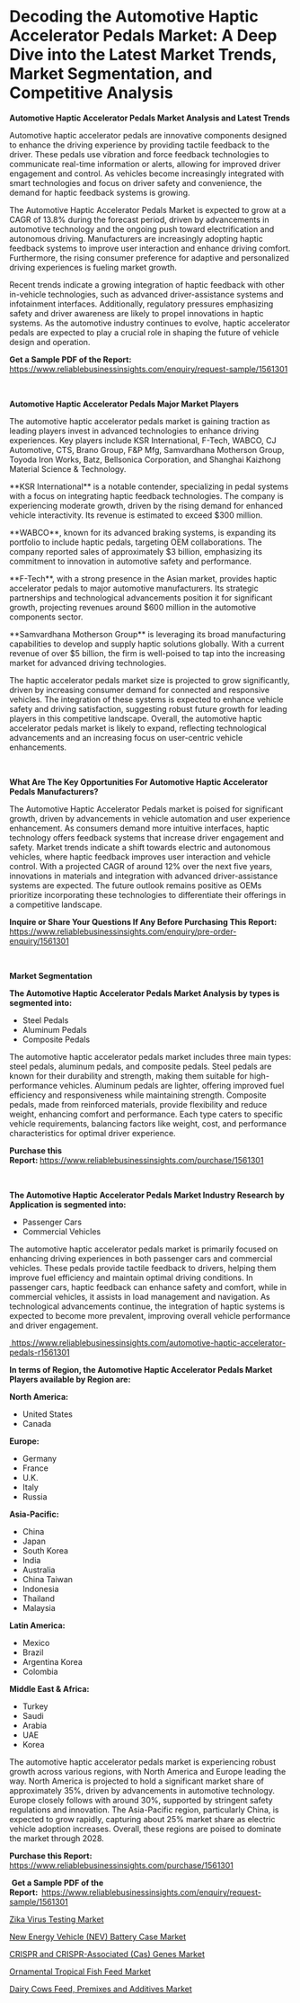 <p><h1>Decoding the Automotive Haptic Accelerator Pedals Market: A Deep Dive into the Latest Market Trends, Market Segmentation, and Competitive Analysis</h1></p><p><strong>Automotive Haptic Accelerator Pedals Market Analysis and Latest Trends</strong></p>
<p><p>Automotive haptic accelerator pedals are innovative components designed to enhance the driving experience by providing tactile feedback to the driver. These pedals use vibration and force feedback technologies to communicate real-time information or alerts, allowing for improved driver engagement and control. As vehicles become increasingly integrated with smart technologies and focus on driver safety and convenience, the demand for haptic feedback systems is growing.</p><p>The Automotive Haptic Accelerator Pedals Market is expected to grow at a CAGR of 13.8% during the forecast period, driven by advancements in automotive technology and the ongoing push toward electrification and autonomous driving. Manufacturers are increasingly adopting haptic feedback systems to improve user interaction and enhance driving comfort. Furthermore, the rising consumer preference for adaptive and personalized driving experiences is fueling market growth.</p><p>Recent trends indicate a growing integration of haptic feedback with other in-vehicle technologies, such as advanced driver-assistance systems and infotainment interfaces. Additionally, regulatory pressures emphasizing safety and driver awareness are likely to propel innovations in haptic systems. As the automotive industry continues to evolve, haptic accelerator pedals are expected to play a crucial role in shaping the future of vehicle design and operation.</p></p>
<p><strong>Get a Sample PDF of the Report:&nbsp;</strong> <a href="https://www.reliablebusinessinsights.com/enquiry/request-sample/1561301?utm_campaign=63&utm_medium=2&utm_source=Github&utm_content=ia&utm_term=03112024&utm_id=automotive-haptic-accelerator-pedals">https://www.reliablebusinessinsights.com/enquiry/request-sample/1561301</a></p>
<p>&nbsp;</p>
<p><strong>Automotive Haptic Accelerator Pedals Major Market Players</strong></p>
<p><p>The automotive haptic accelerator pedals market is gaining traction as leading players invest in advanced technologies to enhance driving experiences. Key players include KSR International, F-Tech, WABCO, CJ Automotive, CTS, Brano Group, F&P Mfg, Samvardhana Motherson Group, Toyoda Iron Works, Batz, Bellsonica Corporation, and Shanghai Kaizhong Material Science & Technology.</p><p>**KSR International** is a notable contender, specializing in pedal systems with a focus on integrating haptic feedback technologies. The company is experiencing moderate growth, driven by the rising demand for enhanced vehicle interactivity. Its revenue is estimated to exceed $300 million.</p><p>**WABCO**, known for its advanced braking systems, is expanding its portfolio to include haptic pedals, targeting OEM collaborations. The company reported sales of approximately $3 billion, emphasizing its commitment to innovation in automotive safety and performance.</p><p>**F-Tech**, with a strong presence in the Asian market, provides haptic accelerator pedals to major automotive manufacturers. Its strategic partnerships and technological advancements position it for significant growth, projecting revenues around $600 million in the automotive components sector.</p><p>**Samvardhana Motherson Group** is leveraging its broad manufacturing capabilities to develop and supply haptic solutions globally. With a current revenue of over $5 billion, the firm is well-poised to tap into the increasing market for advanced driving technologies.</p><p>The haptic accelerator pedals market size is projected to grow significantly, driven by increasing consumer demand for connected and responsive vehicles. The integration of these systems is expected to enhance vehicle safety and driving satisfaction, suggesting robust future growth for leading players in this competitive landscape. Overall, the automotive haptic accelerator pedals market is likely to expand, reflecting technological advancements and an increasing focus on user-centric vehicle enhancements.</p></p>
<p>&nbsp;</p>
<p><strong>What Are The Key Opportunities For Automotive Haptic Accelerator Pedals Manufacturers?</strong></p>
<p><p>The Automotive Haptic Accelerator Pedals market is poised for significant growth, driven by advancements in vehicle automation and user experience enhancement. As consumers demand more intuitive interfaces, haptic technology offers feedback systems that increase driver engagement and safety. Market trends indicate a shift towards electric and autonomous vehicles, where haptic feedback improves user interaction and vehicle control. With a projected CAGR of around 12% over the next five years, innovations in materials and integration with advanced driver-assistance systems are expected. The future outlook remains positive as OEMs prioritize incorporating these technologies to differentiate their offerings in a competitive landscape.</p></p>
<p><strong>Inquire or Share Your Questions If Any Before Purchasing This Report:</strong> <a href="https://www.reliablebusinessinsights.com/enquiry/pre-order-enquiry/1561301?utm_campaign=63&utm_medium=2&utm_source=Github&utm_content=ia&utm_term=03112024&utm_id=automotive-haptic-accelerator-pedals">https://www.reliablebusinessinsights.com/enquiry/pre-order-enquiry/1561301</a></p>
<p>&nbsp;</p>
<p><strong>Market Segmentation</strong></p>
<p><strong>The Automotive Haptic Accelerator Pedals Market Analysis by types is segmented into:</strong></p>
<p><ul><li>Steel Pedals</li><li>Aluminum Pedals</li><li>Composite Pedals</li></ul></p>
<p><p>The automotive haptic accelerator pedals market includes three main types: steel pedals, aluminum pedals, and composite pedals. Steel pedals are known for their durability and strength, making them suitable for high-performance vehicles. Aluminum pedals are lighter, offering improved fuel efficiency and responsiveness while maintaining strength. Composite pedals, made from reinforced materials, provide flexibility and reduce weight, enhancing comfort and performance. Each type caters to specific vehicle requirements, balancing factors like weight, cost, and performance characteristics for optimal driver experience.</p></p>
<p><strong>Purchase this Report:&nbsp;</strong><a href="https://www.reliablebusinessinsights.com/purchase/1561301?utm_campaign=63&utm_medium=2&utm_source=Github&utm_content=ia&utm_term=03112024&utm_id=automotive-haptic-accelerator-pedals">https://www.reliablebusinessinsights.com/purchase/1561301</a></p>
<p>&nbsp;</p>
<p><strong>The Automotive Haptic Accelerator Pedals Market Industry Research by Application is segmented into:</strong></p>
<p><ul><li>Passenger Cars</li><li>Commercial Vehicles</li></ul></p>
<p><p>The automotive haptic accelerator pedals market is primarily focused on enhancing driving experiences in both passenger cars and commercial vehicles. These pedals provide tactile feedback to drivers, helping them improve fuel efficiency and maintain optimal driving conditions. In passenger cars, haptic feedback can enhance safety and comfort, while in commercial vehicles, it assists in load management and navigation. As technological advancements continue, the integration of haptic systems is expected to become more prevalent, improving overall vehicle performance and driver engagement.</p></p>
<p><a href="https://www.reliablebusinessinsights.com/automotive-haptic-accelerator-pedals-r1561301?utm_campaign=63&utm_medium=2&utm_source=Github&utm_content=ia&utm_term=03112024&utm_id=automotive-haptic-accelerator-pedals">&nbsp;https://www.reliablebusinessinsights.com/automotive-haptic-accelerator-pedals-r1561301</a></p>
<p><strong>In terms of Region, the Automotive Haptic Accelerator Pedals Market Players available by Region are:</strong></p>
<p>
    <p> <strong> North America: </strong>
        <ul>
            <li>United States</li>
            <li>Canada</li>
        </ul>
        </p> 
    <p> <strong> Europe: </strong>
        <ul>
            <li>Germany</li>
            <li>France</li>
            <li>U.K.</li>
            <li>Italy</li>
            <li>Russia</li>
        </ul>
        </p> 
    <p> <strong> Asia-Pacific: </strong>
        <ul>
            <li>China</li>
            <li>Japan</li>
            <li>South Korea</li>
            <li>India</li>
            <li>Australia</li>
            <li>China Taiwan</li>
            <li>Indonesia</li>
            <li>Thailand</li>
            <li>Malaysia</li>
        </ul>
        </p> 
    <p> <strong> Latin America: </strong>
        <ul>
            <li>Mexico</li>
            <li>Brazil</li>
            <li>Argentina Korea</li>
            <li>Colombia</li>
        </ul>
        </p> 
    <p> <strong> Middle East & Africa: </strong>
        <ul>
            <li>Turkey</li>
            <li>Saudi</li>
            <li>Arabia</li>
            <li>UAE</li>
            <li>Korea</li>
        </ul>
    </p>
    </p>
<p><p>The automotive haptic accelerator pedals market is experiencing robust growth across various regions, with North America and Europe leading the way. North America is projected to hold a significant market share of approximately 35%, driven by advancements in automotive technology. Europe closely follows with around 30%, supported by stringent safety regulations and innovation. The Asia-Pacific region, particularly China, is expected to grow rapidly, capturing about 25% market share as electric vehicle adoption increases. Overall, these regions are poised to dominate the market through 2028.</p></p>
<p><strong>Purchase this Report: </strong><a href="https://www.reliablebusinessinsights.com/purchase/1561301?utm_campaign=63&utm_medium=2&utm_source=Github&utm_content=ia&utm_term=03112024&utm_id=automotive-haptic-accelerator-pedals">https://www.reliablebusinessinsights.com/purchase/1561301</a></p>
<p>&nbsp;<strong>Get a Sample PDF of the Report:&nbsp;&nbsp;</strong><a href="https://www.reliablebusinessinsights.com/enquiry/request-sample/1561301?utm_campaign=63&utm_medium=2&utm_source=Github&utm_content=ia&utm_term=03112024&utm_id=automotive-haptic-accelerator-pedals">https://www.reliablebusinessinsights.com/enquiry/request-sample/1561301</a></p>
<p><strong></strong></p>
<p><p><a href="https://issuu.com/reportprime-2/docs/zika-virus-testing-market-size-2030_db5a3da9a7c304?utm_campaign=63&utm_medium=2&utm_source=Github&utm_content=ia&utm_term=03112024&utm_id=automotive-haptic-accelerator-pedals">Zika Virus Testing Market</a></p><p><a href="https://github.com/rovj3gerson/Market-Research-Report-List-1/blob/main/new-energy-vehicle-nev-battery-case-market.md?utm_campaign=63&utm_medium=2&utm_source=Github&utm_content=ia&utm_term=03112024&utm_id=automotive-haptic-accelerator-pedals">New Energy Vehicle (NEV) Battery Case Market</a></p><p><a href="https://issuu.com/reportprime-2/docs/crispr-and-crispr-associated-cas-ge_3acaf54c99fe0d?utm_campaign=63&utm_medium=2&utm_source=Github&utm_content=ia&utm_term=03112024&utm_id=automotive-haptic-accelerator-pedals">CRISPR and CRISPR-Associated (Cas) Genes Market</a></p><p><a href="https://www.linkedin.com/pulse/ornamental-tropical-fish-feed-industry-sector-new-technologies-di2he?utm_campaign=63&utm_medium=2&utm_source=Github&utm_content=ia&utm_term=03112024&utm_id=automotive-haptic-accelerator-pedals">Ornamental Tropical Fish Feed Market</a></p><p><a href="https://www.linkedin.com/pulse/global-dairy-cows-feed-premixes-additives-market-focus-product-zjsqe?utm_campaign=63&utm_medium=2&utm_source=Github&utm_content=ia&utm_term=03112024&utm_id=automotive-haptic-accelerator-pedals">Dairy Cows Feed, Premixes and Additives Market</a></p></p>